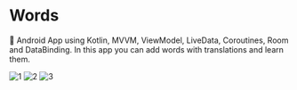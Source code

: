 # Words
📒 Android App using Kotlin, MVVM, ViewModel, LiveData, Coroutines, Room and DataBinding. In this app you can add words with translations and learn them.

![1](https://user-images.githubusercontent.com/76612421/147360849-905a5e0d-77d6-4b4a-bdd7-acddbfd3d995.PNG)
![2](https://user-images.githubusercontent.com/76612421/147360855-9a78cdb6-5dd3-4055-879c-5d0b2f21e007.PNG)
![3](https://user-images.githubusercontent.com/76612421/147360857-07a6e6e3-6f33-4e1f-adf4-feee6c2787ca.PNG)
